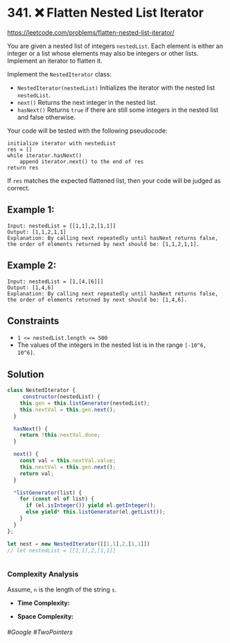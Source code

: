 # 341. ❌ Flatten Nested List Iterator
https://leetcode.com/problems/flatten-nested-list-iterator/

You are given a nested list of integers `nestedList`. Each element is either an integer or a list whose elements may also be integers or other lists. Implement an iterator to flatten it.

Implement the `NestedIterator` class:
- `NestedIterator(nestedList)` Initializes the iterator with the nested list `nestedList`.
- `next()` Returns the next integer in the nested list.
- `hasNext()` Returns `true` if there are still some integers in the nested list and false otherwise.

Your code will be tested with the following pseudocode:
```
initialize iterator with nestedList
res = []
while iterator.hasNext()
    append iterator.next() to the end of res
return res
```
If `res` matches the expected flattened list, then your code will be judged as correct.


## Example 1:
````
Input: nestedList = [[1,1],2,[1,1]]
Output: [1,1,2,1,1]
Explanation: By calling next repeatedly until hasNext returns false, the order of elements returned by next should be: [1,1,2,1,1].
````
## Example 2:
````
Input: nestedList = [1,[4,[6]]]
Output: [1,4,6]
Explanation: By calling next repeatedly until hasNext returns false, the order of elements returned by next should be: [1,4,6].
````


## Constraints
- `1 <= nestedList.length <= 500`
- The values of the integers in the nested list is in the range `[-10^6, 10^6]`.
## Solution 



````js
class NestedIterator {
     constructor(nestedList) {
    this.gen = this.listGenerator(nestedList);
    this.nextVal = this.gen.next();
  }

  hasNext() {
    return !this.nextVal.done;
  }

  next() {
    const val = this.nextVal.value;
    this.nextVal = this.gen.next();
    return val;
  }

  *listGenerator(list) {
    for (const el of list) {
      if (el.isInteger()) yield el.getInteger();
      else yield* this.listGenerator(el.getList());
    }
  }
};

let nest = new NestedIterator([[1,1],2,[1,1]])
// let nestedList = [[1,1],2,[1,1]]



````
### Complexity Analysis

Assume, `n` is the length of the string `s`.
- <b>Time Complexity:</b> 

- <b>Space Complexity:</b> 
###### #Google #TwoPointers
